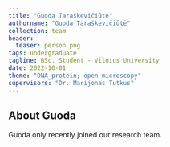 ```yaml
---
title: "Guoda Taraškevičiūtė"
authorname: "Guoda Taraškevičiūtė"
collection: team
header:
  teaser: person.png
tags: undergraduate
tagline: BSc. Student - Vilnius University
date: 2022-10-01
theme: "DNA_protein; open-microscopy"
supervisors: "Dr. Marijonas Tutkus"
---
```


<h2>About Guoda</h2>
Guoda only recently joined our research team. 


<!---{% include author-research-themes.html %}--->
<!---{% include team-member-collaborators.html %}--->
<!---{% include publication-list.html %}--->
